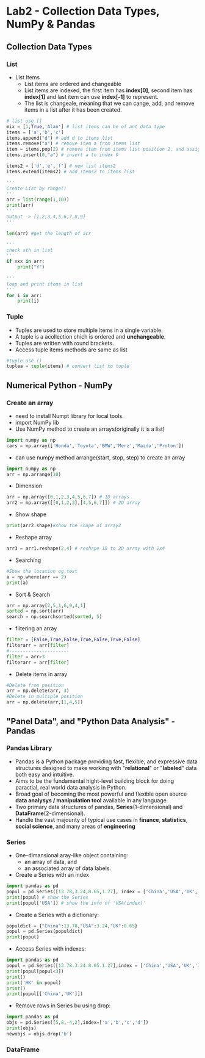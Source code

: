 # Lab2 - Collection Data Types, NumPy & Pandas

## Collection Data Types
### List
 - List Items
   - List items are ordered and changeable
   - List items are indexed, the first item has **index[0]**, second item has **index[1]** and last item can use **index[-1]** to represent.
   - The list is changeale, meaning that we can cange, add, and remove items in a list after it has been created.
```py
# list use []
mix = [1,True,'Alan'] # list items can be of ant data type
items = ['a','b','c'] 
items.append("d") # add d to items list
items.remove("a") # remove item a from items list
item = items.pop(2) # remove item from items list position 2, and assign to variable item
items.insert(0,"a") # insert a to index 0

items2 = ['d','e','f'] # new list items2
items.extend(items2) # add items2 to items list

'''
Create List by range()
'''
arr = list(range(1,10))
print(arr)
'''
output -> [1,2,3,4,5,6,7,8,9]
'''

len(arr) #get the length of arr

'''
check sth in list
'''
if xxx in arr:
    print("Y")
    
'''
loop and print items in list
'''
for i in arr:
    print(i)
```

### Tuple
 - Tuples are used to store multiple items in a single variable.
 - A tuple is a acollection chich is ordered and **unchangeable**.
 - Tuples are written with round brackets.
 - Access tuple items methods are same as list
```py
#tuple use ()
tuplea = tuple(items) # convert list to tuple
```

## Numerical Python - NumPy
### Create an array
 - need to install Numpt library for local tools.
 - import NumPy lib
 - Use NumPy method to create an arrays(originally it is a list)
```py
import numpy as np
cars = np.array(['Honda','Toyota','BMW','Merz','Mazda','Proton'])
```
 - can use numpy method arrange(start, stop, step) to create an array
```py
import numpy as np
arr = np.arrange(10)
```
 - Dimension
```py
arr = np.array([0,1,2,3,4,5,6,7]) # 1D arrays
arr2 = np.array([[0,1,2,3],[4,5,6,7]]) # 2D array
```
 - Show shape
```py
print(arr2.shape)#show the shape of array2
```
 - Reshape array
```py
arr3 = arr1.reshape(2,4) # reshape 1D to 2D array with 2x4
```
 - Searching
```py
#Show the location og text
a = np.where(arr == 2)
print(a)
```
 - Sort & Search
```py
arr = np.array[2,5,1,6,9,4,1]
sorted = np.sort(arr)
search = np.searchsorted(sorted, 5)
```
 - filtering an array
```py
filter = [False,True,False,True,False,True,False]
filterarr = arr[filter]
#----------------------
filter = arr>3
filterarr = arr[filter]
```
 - Delete items in array
```py
#Delete from position
arr = np.delete(arr, 3)
#Delete in multiple position
arr = np.delete(arr,[1,4,5])
```
## "Panel Data", and "Python Data Analysis" - Pandas
### Pandas Library
 - Pandas is a Python package providing fast, flexible, and expressive data structures designed to make working with "**relational**" or "**labeled**" data both easy and intuitive.
 - Aims to be the fundamental hight-level building block for doing paractial, real world data analysis in Python.
 - Broad goal of becoming the most powerful and flexible open source **data analysys / manipulation tool** available in any language.
 - Two primary data structures of pandas, **Series**(1-dimensional) and **DataFrame**(2-dimensional).
 - Handle the vast majourity of typical use cases in **finance**, **statistics**, **social science**, and many areas of **engineering**

### Series
 - One-dimansional aray-like object containing:
   - an array of data, and
   - an associated array of data labels.
 - Create a Series with an index
```py
import pandas as pd
popul = pd.Series([13.78,3.24,0.65,1.27], index = ['China','USA','UK','Japan'])
print(popul) # show the Series
print(popul['USA']) # show the info of 'USA(index)'
 ```
 - Create a Series with a dictionary:
```py
populdict = {"China":13.78,"USA":3.24,"UK":0.65}
popul = pd.Series(populdict)
print(popul)
```
 - Access Series with indexes:
```py
import pandas as pd
popul = pd.Series([13.78.3.24.0.65.1.27],index = ['China','USA','UK','Japan'])
print(popul[popul<3])
print()
print('HK' in popul)
print()
print(popul[['China','UK']])
```
 - Remove rows in Series bu using drop:
```py
import pandas as pd
objs = pd.Series([5,8,-4,2],index=['a','b','c','d'])
print(objs)
newobjs = objs.drop('b')
```
### DataFrame
